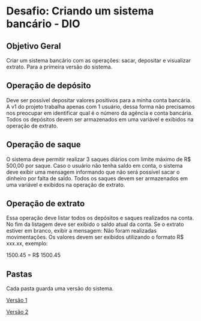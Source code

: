 # Desafio: Criando um sistema bancário - DIO

## Objetivo Geral

Criar um sistema bancário com as operações: sacar, depositar e visualizar extrato.
Para a primeira versão do sistema.

## Operação de depósito

Deve ser possível depositar valores positivos para a minha conta bancária. A v1 do projeto trabalha apenas com 1 usuário, dessa forma não precisamos nos preocupar em identificar qual é o número da agência e conta bancária. Todos os depósitos devem ser armazenados em uma variável e exibidos na operação de extrato.

## Operação de saque

O sistema deve permitir realizar 3 saques diários com limite máximo de R$ 500,00 por saque. Caso o usuário não tenha saldo em conta, o sistema deve exibir uma mensagem informando que não será possível sacar o dinheiro por falta de saldo. Todos os saques devem ser armazenados em uma variável e exibidos na operação de extrato.

## Operação de extrato

Essa operação deve listar todos os depósitos e saques realizados na conta. No fim da listagem deve ser exibido o saldo atual da conta. Se o extrato estiver em branco, exibir a mensagem: Não foram realizadas movimentações. Os valores devem ser exibidos utilizando o formato R$ xxx.xx, exemplo:

1500.45 = R$ 1500.45

## Pastas

Cada pasta guarda uma versão do sistema.

<a href="https://github.com/joao-pasip/system_bank_python/tree/main/versao_1" target="_blank">Versão 1</a>

<a href="https://github.com/joao-pasip/system_bank_python/tree/main/versao_2" target="_blank">Versão 2</a>